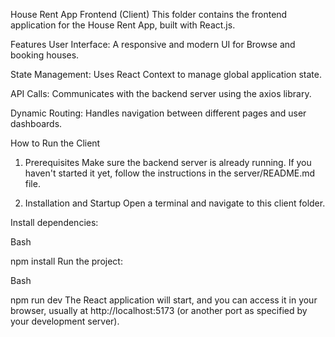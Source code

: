House Rent App Frontend (Client)
This folder contains the frontend application for the House Rent App, built with React.js.

Features
User Interface: A responsive and modern UI for Browse and booking houses.

State Management: Uses React Context to manage global application state.

API Calls: Communicates with the backend server using the axios library.

Dynamic Routing: Handles navigation between different pages and user dashboards.

How to Run the Client
1. Prerequisites
Make sure the backend server is already running. If you haven't started it yet, follow the instructions in the server/README.md file.

2. Installation and Startup
Open a terminal and navigate to this client folder.

Install dependencies:

Bash

npm install
Run the project:

Bash

npm run dev
The React application will start, and you can access it in your browser, usually at http://localhost:5173 (or another port as specified by your development server).